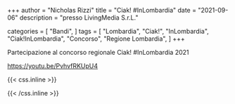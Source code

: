 +++
author = "Nicholas Rizzi"
title = "Ciak! #InLombardia"
date = "2021-09-06"
description = "presso LivingMedia S.r.L."

categories = [
    "Bandi",
]
tags = [
    "Lombardia",
    "Ciak!",
    "InLombardia",
    "Ciak!InLombardia",
    "Concorso",
    "Regione Lombardia",
]
+++

Partecipazione al concorso regionale Ciak! #InLombardia 2021

https://youtu.be/PvhvfRKUpU4

{{< css.inline >}}
<style>
.canon { background: white; width: 100%; height: auto; }
</style>
{{< /css.inline >}}
